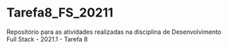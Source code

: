 # Tarefa8_FS_20211
Repositório para as atividades realizadas na disciplina de Desenvolvimento Full Stack - 2021.1 - Tarefa 8
